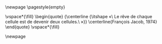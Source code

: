 \newpage
\pagestyle{empty}

\vspace*{\fill}
  \begin{quote}
    {\centerline {\itshape «\ Le rêve de chaque cellule est de devenir deux cellules.\ »}}
    \centerline{François Jacob, 1974}
  \end{quote}
\vspace*{\fill}

\newpage
